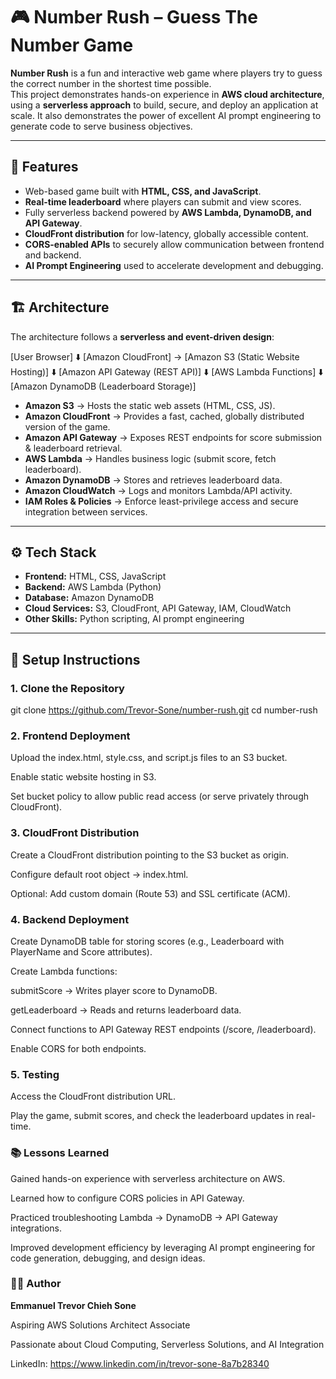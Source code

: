 # 🎮 Number Rush – Guess The Number Game

**Number Rush** is a fun and interactive web game where players try to guess the correct number in the shortest time possible.  
This project demonstrates hands-on experience in **AWS cloud architecture**, using a **serverless approach** to build, secure, and deploy an application at scale. It also demonstrates the power of excellent AI prompt engineering to generate code to serve business objectives.

---

## 🚀 Features
- Web-based game built with **HTML, CSS, and JavaScript**.
- **Real-time leaderboard** where players can submit and view scores.
- Fully serverless backend powered by **AWS Lambda, DynamoDB, and API Gateway**.
- **CloudFront distribution** for low-latency, globally accessible content.
- **CORS-enabled APIs** to securely allow communication between frontend and backend.
- **AI Prompt Engineering** used to accelerate development and debugging.

---

## 🏗️ Architecture

The architecture follows a **serverless and event-driven design**:

[User Browser]
⬇️
[Amazon CloudFront] → [Amazon S3 (Static Website Hosting)]
⬇️
[Amazon API Gateway (REST API)]
⬇️
[AWS Lambda Functions]
⬇️
[Amazon DynamoDB (Leaderboard Storage)]


- **Amazon S3** → Hosts the static web assets (HTML, CSS, JS).  
- **Amazon CloudFront** → Provides a fast, cached, globally distributed version of the game.  
- **Amazon API Gateway** → Exposes REST endpoints for score submission & leaderboard retrieval.  
- **AWS Lambda** → Handles business logic (submit score, fetch leaderboard).  
- **Amazon DynamoDB** → Stores and retrieves leaderboard data.  
- **Amazon CloudWatch** → Logs and monitors Lambda/API activity.  
- **IAM Roles & Policies** → Enforce least-privilege access and secure integration between services.

---

## ⚙️ Tech Stack
- **Frontend:** HTML, CSS, JavaScript  
- **Backend:** AWS Lambda (Python)  
- **Database:** Amazon DynamoDB  
- **Cloud Services:** S3, CloudFront, API Gateway, IAM, CloudWatch  
- **Other Skills:** Python scripting, AI prompt engineering  

---

## 🔧 Setup Instructions

### 1. Clone the Repository
git clone https://github.com/Trevor-Sone/number-rush.git
cd number-rush
### 2. Frontend Deployment
Upload the index.html, style.css, and script.js files to an S3 bucket.

Enable static website hosting in S3.

Set bucket policy to allow public read access (or serve privately through CloudFront).

### 3. CloudFront Distribution
Create a CloudFront distribution pointing to the S3 bucket as origin.

Configure default root object → index.html.

Optional: Add custom domain (Route 53) and SSL certificate (ACM).

### 4. Backend Deployment
Create DynamoDB table for storing scores (e.g., Leaderboard with PlayerName and Score attributes).

Create Lambda functions:

submitScore → Writes player score to DynamoDB.

getLeaderboard → Reads and returns leaderboard data.

Connect functions to API Gateway REST endpoints (/score, /leaderboard).

Enable CORS for both endpoints.

### 5. Testing
Access the CloudFront distribution URL.

Play the game, submit scores, and check the leaderboard updates in real-time.

### 📚 Lessons Learned
Gained hands-on experience with serverless architecture on AWS.

Learned how to configure CORS policies in API Gateway.

Practiced troubleshooting Lambda → DynamoDB → API Gateway integrations.

Improved development efficiency by leveraging AI prompt engineering for code generation, debugging, and design ideas.



### 👨‍💻 Author
**Emmanuel Trevor Chieh Sone**

Aspiring AWS Solutions Architect Associate

Passionate about Cloud Computing, Serverless Solutions, and AI Integration

LinkedIn: https://www.linkedin.com/in/trevor-sone-8a7b28340
